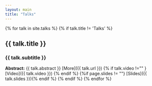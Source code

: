```yaml
---
layout: main
title: "Talks" 
---
```


{% for talk in site.talks %}
{% if talk.title != 'Talks' %}
## {{ talk.title }}
### {{ talk.subtitle }}
**Abstract:**
{{ talk.abstract }}
[More]({{ talk.url }}) {% if talk.video !="" } [Video]({{ talk.video }}) {% endif %} {%if page.slides != ""} [Slides]({{ talk.slides }}){% endif %}
{% endif %}
{% endfor %}
